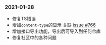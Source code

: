 ### 2021-01-28

* 修复TS错误
* 增加`content-type`的显示 关联 [issue #766](https://github.com/thx/rap2-delos/issues/766)
* 增加接口导出功能，导出后可导入到任何仓库
* 修复社区中的各种问题
